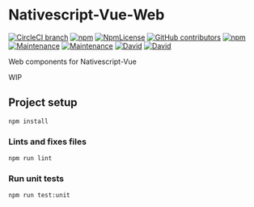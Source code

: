 # Nativescript-Vue-Web

[![CircleCI branch](https://img.shields.io/circleci/project/github/Nativescript-Vue-Web/Nativescript-Vue-Web/master.svg)](https://circleci.com/gh/Nativescript-Vue-Web/Nativescript-Vue-Web/)
[![npm](https://img.shields.io/npm/v/nativescript-vue-web.svg)](https://www.npmjs.com/package/nativescript-vue-web)
[![NpmLicense](https://img.shields.io/npm/l/nativescript-vue-web.svg)](https://www.npmjs.com/package/nativescript-vue-web)
[![GitHub contributors](https://img.shields.io/github/contributors/nativescript-vue-web/nativescript-vue-web.svg)](https://github.com/Nativescript-Vue-Web/Nativescript-Vue-Web/graphs/contributors)
[![npm](https://img.shields.io/npm/dt/nativescript-vue-web.svg)](https://www.npmjs.com/package/nativescript-vue-web)
[![Maintenance](https://img.shields.io/badge/Maintained%3F-yes-green.svg)](https://github.com/Nativescript-Vue-Web/Nativescript-Vue-Web/graphs/commit-activity)
[![Maintenance](https://img.shields.io/maintenance/yes/2018.svg)](https://github.com/Nativescript-Vue-Web/Nativescript-Vue-Web/commits/master)
[![David](https://img.shields.io/david/nativescript-vue-web/nativescript-vue-web.svg)](https://github.com/Nativescript-Vue-Web/Nativescript-Vue-Web/blob/master/package.json)
[![David](https://img.shields.io/david/dev/nativescript-vue-web/nativescript-vue-web.svg)](https://github.com/Nativescript-Vue-Web/Nativescript-Vue-Web/blob/master/package.json)

Web components for Nativescript-Vue

WIP


## Project setup
```
npm install
```

### Lints and fixes files
```
npm run lint
```

### Run unit tests
```
npm run test:unit
```
